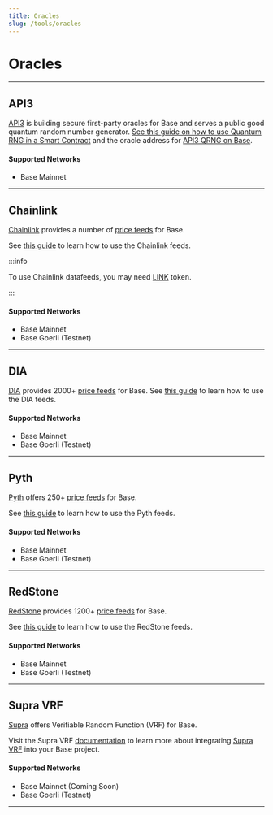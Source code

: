 ```yaml
---
title: Oracles
slug: /tools/oracles
---
```


# Oracles

---

## API3

[API3](https://api3.org/) is building secure first-party oracles for Base and serves a public good quantum random number generator.
[See this guide on how to use Quantum RNG in a Smart Contract](https://docs.api3.org/guides/qrng/qrng-remix/) and the oracle address for [API3 QRNG on Base](https://docs.api3.org/reference/qrng/chains.html).

#### Supported Networks

- Base Mainnet

---

## Chainlink

[Chainlink](https://chain.link/) provides a number of [price feeds](https://docs.chain.link/data-feeds/price-feeds/addresses/?network=base) for Base.

See [this guide](https://docs.chain.link/docs/get-the-latest-price/) to learn how to use the Chainlink feeds.

:::info

To use Chainlink datafeeds, you may need [LINK](https://docs.chain.link/resources/link-token-contracts?parent=dataFeeds) token.

:::

#### Supported Networks

- Base Mainnet
- Base Goerli (Testnet)

---

## DIA

[DIA](https://www.diadata.org/) provides 2000+ [price feeds](https://www.diadata.org/app/price/) for Base.
See [this guide](https://docs.diadata.org/introduction/intro-to-dia-oracles/request-an-oracle) to learn how to use the DIA feeds.

#### Supported Networks

- Base Mainnet
- Base Goerli (Testnet)

---

## Pyth

[Pyth](http://pyth.network/) offers 250+ [price feeds](https://pyth.network/price-feeds) for Base.

See [this guide](https://docs.pyth.network/documentation/pythnet-price-feeds/evm) to learn how to use the Pyth feeds.

#### Supported Networks

- Base Mainnet
- Base Goerli (Testnet)

---

## RedStone

[RedStone](https://redstone.finance/) provides 1200+ [price feeds](https://app.redstone.finance/) for Base.

See [this guide](https://docs.redstone.finance/) to learn how to use the RedStone feeds.

#### Supported Networks

- Base Mainnet
- Base Goerli (Testnet)

---

## Supra VRF

[Supra](https://supraoracles.com) offers Verifiable Random Function (VRF) for Base.

Visit the Supra VRF [documentation](https://supraoracles.com/docs/vrf) to learn more about integrating [Supra VRF](https://supraoracles.com/docs/vrf) into your Base project.

#### Supported Networks

- Base Mainnet (Coming Soon)
- Base Goerli (Testnet)

---
